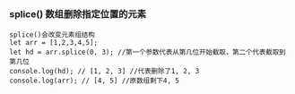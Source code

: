 ### splice() 数组删除指定位置的元素

	splice()会改变元素组结构
	let arr = [1,2,3,4,5];
	let hd = arr.splice(0, 3); //第一个参数代表从第几位开始截取，第二个代表截取到第几位
	console.log(hd); // [1, 2, 3] //代表删除了1, 2, 3
	console.log(arr); // [4, 5] //原数组剩下4, 5